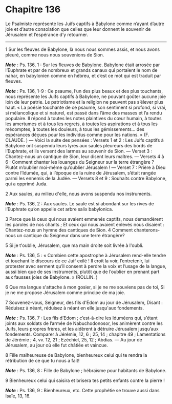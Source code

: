 # Chapitre 136

Le Psalmiste représente les Juifs captifs à Babylone comme n’ayant d’autre joie et d’autre consolation que celles que leur donnent le souvenir de Jérusalem et l’espérance d’y retourner.

***

1 Sur les fleuves de Babylone, là nous nous sommes assis, et nous avons pleuré, comme nous nous souvenions de Sion.

***Note*** :  Ps. 136, 1 : Sur les fleuves de Babylone. Babylone était arrosée par l’Euphrate et par de nombreux et grands canaux qui portaient le nom de nahar, en babylonien comme en hébreu, et c’est ce mot qui est traduit par fleuves.

***Note*** :  Ps. 136, 1-9 : Ce psaume, l’un des plus beaux et des plus touchants, nous représente les Juifs captifs à Babylone, ne pouvant goûter aucune joie loin de leur patrie. Le patriotisme et la religion ne peuvent pas s’élever plus haut. « La poésie touchante de ce psaume, son sentiment si profond, si vrai, si mélancolique et si naturel, est passé dans l’âme des masses et l’a rendu populaire. Il répond à toutes les notes plaintives du cœur humain, à toutes les amertumes et à tous les regrets, à toutes les aspirations et à tous les mécomptes, à toutes les douleurs, à tous les gémissements… des espérances déçues pour les individus comme pour les nations. » (F. CLAUDE. ) ― Voici la suite des pensées : Versets 1 et 2 : Les Juifs captifs à Babylone ont suspendu leurs lyres aux saules pleureurs des bords de l’Euphrate, et ils versent des larmes au souvenir de Sion. ― Verset 3 : Chantez-nous un cantique de Sion, leur disent leurs maîtres. ― Versets 4 à 6 : Comment chanter les louanges du Seigneur sur la terre étrangère
? Plutôt m’oublier moi-même qu’oublier Jérusalem ! ― Verset 7 : Prière à Dieu contre l’Idumée, qui, à l’époque de la ruine de Jérusalem, s’était rangée parmi les ennemis de la Judée. ― Versets 8 et 9 : Souhaits contre Babylone, qui a opprimé Juda.

2 Aux saules, au milieu d'elle, nous avons suspendu nos instruments.

***Note*** :  Ps. 136, 2 : Aux saules. Le saule est si abondant sur les rives de l’Euphrate qu’on appelle cet arbre salix babylonica.


3 Parce que là ceux qui nous avaient emmenés captifs, nous demandèrent les paroles de nos chants ; Et ceux qui nous avaient enlevés nous disaient : Chantez-nous un hymne des cantiques de Sion. 4 Comment chanterons-nous un cantique du Seigneur dans une terre étrangère?


5 Si je t'oublie, Jérusalem, que ma main droite soit livrée à l'oubli.

***Note*** :  Ps. 136, 5 : « Combien cette apostrophe à Jérusalem rend-elle tendre et touchant le discours de ce Juif exilé ! Il croit la voir, l’entretenir, lui protester avec serment qu’il consent à perdre la voix et l’usage de la langue, aussi bien que de ses instruments, plutôt que de l’oublier en prenant part aux fausses joies de Babylone. » (ROLLIN. )

6 Que ma langue s'attache à mon gosier, si je ne me souviens pas de toi, Si je ne me propose Jérusalem comme principe de ma joie.


7 Souvenez-vous, Seigneur, des fils d'Edom au jour de Jérusalem, Disant : Réduisez à néant, réduisez à néant en elle jusqu'aux fondements.

***Note*** :  Ps. 136, 7 : Les fils d’Edom ; c’est-à-dire les Iduméens qui, s’étant joints aux soldats de l’armée de Nabuchodonosor, les animèrent contre les Juifs, leurs propres frères, et les aidèrent à détruire Jérusalem jusqu’aux fondements. Comparer à Jérémie, 12, 6 ; 25, 14 ; chapitre 49 ; Lamentations de Jérémie ; 4, vv. 12, 21 ; Ezéchiel, 25, 12 ; Abdias. ― Au jour de Jérusalem, au jour où elle fut châtiée et vaincue.


8 Fille malheureuse de Babylone, bienheureux celui qui te rendra la rétribution de ce que tu nous a fait!

***Note*** :  Ps. 136, 8 : Fille de Babylone ; hébraïsme pour habitants de Babylone.

9 Bienheureux celui qui saisira et brisera tes petits enfants contre la pierre !

***Note*** :  Ps. 136, 9 : Bienheureux, etc. Cette prophétie se trouve aussi dans Isaïe, 13, 16.


